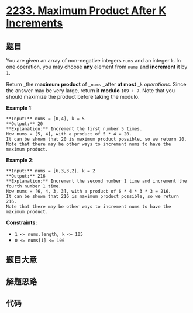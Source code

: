 # [2233. Maximum Product After K Increments](https://leetcode.com/problems/maximum-product-after-k-increments)

## 题目

You are given an array of non-negative integers `nums` and an integer `k`. In
one operation, you may choose **any** element from `nums` and **increment** it
by `1`.

Return _the **maximum** **product** of _`nums` _after **at most** _`k`
_operations._ Since the answer may be very large, return it **modulo** `109 +
7`. Note that you should maximize the product before taking the modulo.



**Example 1:**

    
    
    **Input:** nums = [0,4], k = 5
    **Output:** 20
    **Explanation:** Increment the first number 5 times.
    Now nums = [5, 4], with a product of 5 * 4 = 20.
    It can be shown that 20 is maximum product possible, so we return 20.
    Note that there may be other ways to increment nums to have the maximum product.
    

**Example 2:**

    
    
    **Input:** nums = [6,3,3,2], k = 2
    **Output:** 216
    **Explanation:** Increment the second number 1 time and increment the fourth number 1 time.
    Now nums = [6, 4, 3, 3], with a product of 6 * 4 * 3 * 3 = 216.
    It can be shown that 216 is maximum product possible, so we return 216.
    Note that there may be other ways to increment nums to have the maximum product.
    



**Constraints:**

  * `1 <= nums.length, k <= 105`
  * `0 <= nums[i] <= 106`


## 题目大意

## 解题思路

## 代码

```javascript

```
